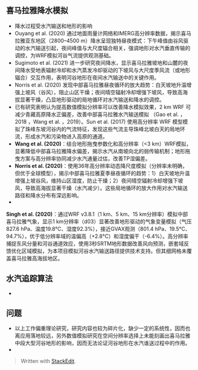## 喜马拉雅降水模拟
- 降水过程受水汽输送和地形的影响
- Ouyang et al. (2020) 通过地面雨量计网络和IMERG高分辨率数据，揭示喜马拉雅亚东地区（2800–4500 m）降水呈现独特昼夜模式：下午峰值由谷风驱动的水汽输送引起，夜间峰值与大尺度辐合相关，强调地形对水汽垂直传输的调控，为WRF模拟河谷气流提供观测基础。
- Sugimoto et al. (2021) 进一步研究夜间降水，显示喜马拉雅坡地和山麓的夜间降水受地表辐射冷却和水汽蒸发冷却驱动的下坡风与大尺度季风流（或地形辐合）交互作用，表明河谷地形在夜间水汽输送中的关键作用。
- Norris et al. (2020) 发现中部喜马拉雅昼夜循环的放大趋势：白天坡地升温增强上坡风（谷风），阻止山区干燥；夜间晴空辐射冷却增强下坡风，导致高海拔显著干燥，凸显地形驱动的局地循环对水汽输送和降水的调控。
- 已有研究表明认为提高数值模拟分辨率可以改善降水模拟效果，2 km WRF 可减少青藏高原降水正偏差，改善中部喜马拉雅水汽输送模拟 （Gao et al. ，2018 ，Wang et al. ，2019）。Sun et al. (2017) 使用高分辨率 WRF 模型模拟了珠峰东坡河谷内的气流特征，发现这些气流主导珠峰北坡白天的局地环流，形成水汽和污染物进入高原的通道。
- **Wang et al. (2020)**：结合地形拖曳参数化和高分辨率（<3 km）WRF模拟，显著降低中部喜马拉雅降水偏差，揭示水汽从南坡向北的弱传输机制；地形拖曳方案与高分辨率协同减少水汽通量过估，改善TP湿偏差。
- **Norris et al. (2020)**：使用36年高分辨率动态降尺度模拟（分辨率未明确，但优于全球模型），揭示中部喜马拉雅夏季昼夜循环的趋势：1）白天坡地升温增强上坡谷风，维持山区湿度，防止干燥；2）夜间晴空辐射冷却增强下坡风，导致高海拔显著干燥（水汽减少）。这些局地循环的放大作用对水汽输送路径和降水分布有深远影响。
- 
**Singh et al. (2020)**：通过WRF v3.8.1（1 km、5 km、15 km分辨率）模拟中部喜马拉雅气象，显示1 km分辨率（d03）显著改善地形驱动的气象变量模拟（气压827.6 hPa、温度19.8°C、湿度92.3%），接近GVAX观测（801.4 hPa、19.5°C、94.7%），优于低分辨率域的温偏高（+2.8°C）和湿度偏干（-6.4%）。高分辨率捕捉东风分量和河谷通道效应，使用3秒SRTM地形数据改善风向预测，嵌套域反馈优化区域模拟，为本项目模拟河谷水汽输送路径提供技术支持。但其细网格未覆盖喜马拉雅高海拔地区。

## 水汽追踪算法
- 
## 问题
- 以上工作偏重理论研究，研究内容也较为碎片化，缺少一定的系统性，因而也离应用落地较远，另外数值模拟研究在空间分辨率选择上未能刻画出喜马拉雅中段大型河谷地形的影响，因而无法论证河谷地形在水汽谁送过程中的作用。
- 

> Written with [StackEdit](https://stackedit.io/).
<!--stackedit_data:
eyJoaXN0b3J5IjpbLTEwOTIyOTk4NjcsLTg4MjQ2MzYwLDQ1MD
kxNjMxNywxNTc4NDIzNjMzLDk5MjcxNDA5N119
-->